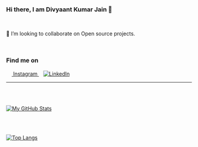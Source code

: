 ### Hi there, I am Divyaant Kumar Jain 👋

<br>

👯 I’m looking to collaborate on Open source projects.

<br>

### Find me on

<a href = "https://www.instagram.com/divyaant_11/"><img src = "https://image.flaticon.com/icons/svg/174/174855.svg" height= 15px width = 15px> Instagram </a>&nbsp;&nbsp;
<a href = "https://www.linkedin.com/in/divyaant-kumar-jain-4b50001bb"><img alt="LinkedIn" src="https://img.shields.io/badge/-LinkedIn-0077B5?style=flat-square&logo=Linkedin&logoColor=white"></a>&nbsp;&nbsp;


*************


<br><br>

[![My GitHub Stats](https://github-readme-stats.vercel.app/api/?username=Divyaantkj01&count_private=true&theme=tokyonight&showicons=true)](https://github.com/Divyaantkj01)


<br><br>


[![Top Langs](https://github-readme-stats.vercel.app/api/top-langs/?username=Divyaantkj01&theme=dark)](https://github.com/Divyaantkj01)

<br>

